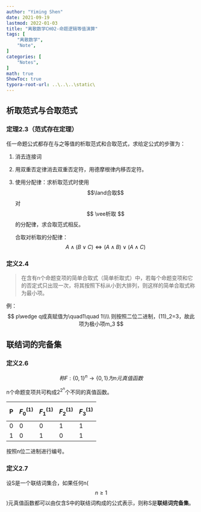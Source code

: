 ```yaml
---
author: "Yiming Shen"
date: 2021-09-19
lastmod: 2022-01-03
title: "离散数学CH02-命题逻辑等值演算"
tags: [
    "离散数学",
    "Note",
]
categories: [
    "Notes",
]
math: true
ShowToc: true
typora-root-url: ..\..\..\static\
---
```


## 析取范式与合取范式

### 定理2.3（范式存在定理）

任一命题公式都存在与之等值的析取范式和合取范式，求给定公式的步骤为：

1. 消去连接词

2. 用双重否定律消去双重否定符，用德摩根律内移否定符。

3. 使用分配律：求析取范式时使用 $$\land合取$$ 对 $$ \vee析取 $$ 的分配律，求合取范式相反。

   合取对析取的分配律：
$$
A\wedge(B\vee C)\Leftrightarrow (A\wedge B)\vee(A\wedge C)
$$

### 定义2.4

> 在含有n个命题变项的简单合取式（简单析取式）中，若每个命题变项和它的否定式只出现一次，将其按照下标从小到大排列，则这样的简单合取式称为最小项。

例：
$$
p\wedge q成真赋值为\quad1\quad 1\\\\
则按照二位二进制，(11)_2=3，故此项为极小项m_3
$$

## 联结词的完备集

### 定义2.6

$$
称F:\{0,1\}^n\rightarrow \{0,1\}为n元真值函数
$$

n个命题变项共可构成$2^{2^n}$个不同的真值函数。

| P    | $$F_0^{(1)}$$ | $$F_1^{(1)}$$ | $$F_2^{(1)}$$ | $$F_3^{(1)}$$ |
| ---- | ------------- | ----------- | ----------- | ----------- |
| 0    | 0             | 0           | 1           | 1           |
| 1    | 0             | 1           | 0           | 1           |

按照n位二进制进行编号。

### 定义2.7

设S是一个联结词集合，如果任何n($$n\ge 1$$)元真值函数都可以由仅含S中的联结词构成的公式表示，则称S是**联结词完备集**。

